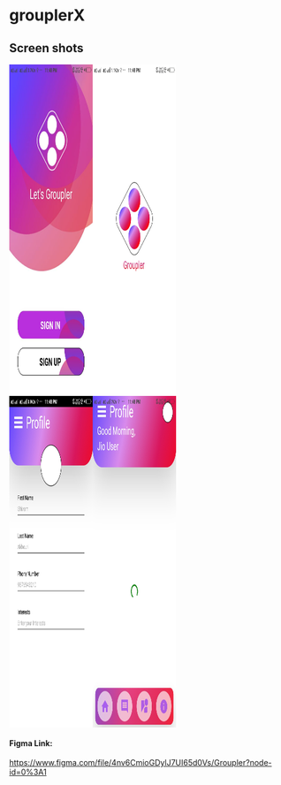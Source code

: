 # grouplerX
## Screen shots
<div style="display:flex;">
  <img src= "https://raw.githubusercontent.com/shivam-akhouri/grouplerX/master/pictures/welcome.jpeg" width="30%" height="600">
  <img src= "https://raw.githubusercontent.com/shivam-akhouri/grouplerX/master/pictures/loading.jpeg"  width="30%" height="600">
</div>
<div style="display:flex;">
  <img src= "https://raw.githubusercontent.com/shivam-akhouri/grouplerX/master/pictures/WhatsApp%20Image%202022-02-13%20at%2011.49.32%20PM%20(4).jpeg" width="30%" height="600">
  <img src= "https://raw.githubusercontent.com/shivam-akhouri/grouplerX/master/pictures/profile.jpeg"  width="30%" height="600">
</div>

#### Figma Link: 
https://www.figma.com/file/4nv6CmioGDylJ7UI65d0Vs/Groupler?node-id=0%3A1
